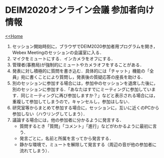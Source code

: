 # DEIM2020オンライン会議 参加者向け情報

[<<Home](README.md)

1. セッション開始時刻に，ブラウザでDEIM2020参加者用プログラムを開き，Webex Meetingのセッションの会議室に入る．
1. マイクをミュートにする．インカメラをオフにする．
1. 管理者(事務局)が強制的にミュートやカメラオフをすることがある．
1. 発表に対し積極的に質問を書き込む．具体的には「チャット」機能の「全員」宛に書くことにより質問し，発表後の質疑応答の座長を助ける．
1. 別のセッションに参加する場合には，参加中のセッションを退席した後に，別のセッションに参加する．「あなたはすでにミーティングに参加しています．同じミーティングに再び参加しますか？」などと表示される場合には，重複して参加してしまうので，キャンセルし，参加はしない．
1. 研究室等からまとめて参加する場合に，セッションに，互いに近くのPCから参加しない（ハウリングしてしまう）．
1. 議論する場合には，他の参加者に分かるように発言する．
   - 質問するとき「質問」「コメント」「進行」などがわかるように最初に言う．
   - 発言ごとに，名前と所属を言ってから発言する．
   - 静かな環境で，ミュートを解除して発言する（周辺の音が他の参加者に流れてしまう）．
